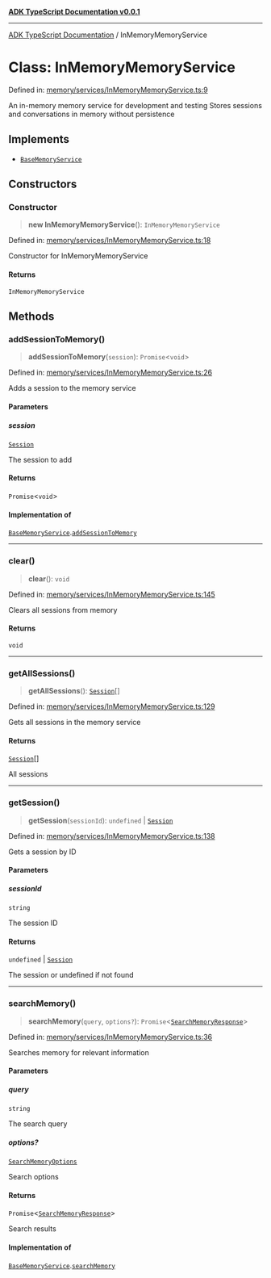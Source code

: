 [**ADK TypeScript Documentation v0.0.1**](../README.md)

***

[ADK TypeScript Documentation](../globals.md) / InMemoryMemoryService

# Class: InMemoryMemoryService

Defined in: [memory/services/InMemoryMemoryService.ts:9](https://github.com/pontus-devoteam/adk-typescript/blob/0f66151c645c59f98bf29f75515acbeb98026e1f/src/memory/services/InMemoryMemoryService.ts#L9)

An in-memory memory service for development and testing
Stores sessions and conversations in memory without persistence

## Implements

- [`BaseMemoryService`](../interfaces/BaseMemoryService.md)

## Constructors

### Constructor

> **new InMemoryMemoryService**(): `InMemoryMemoryService`

Defined in: [memory/services/InMemoryMemoryService.ts:18](https://github.com/pontus-devoteam/adk-typescript/blob/0f66151c645c59f98bf29f75515acbeb98026e1f/src/memory/services/InMemoryMemoryService.ts#L18)

Constructor for InMemoryMemoryService

#### Returns

`InMemoryMemoryService`

## Methods

### addSessionToMemory()

> **addSessionToMemory**(`session`): `Promise`\<`void`\>

Defined in: [memory/services/InMemoryMemoryService.ts:26](https://github.com/pontus-devoteam/adk-typescript/blob/0f66151c645c59f98bf29f75515acbeb98026e1f/src/memory/services/InMemoryMemoryService.ts#L26)

Adds a session to the memory service

#### Parameters

##### session

[`Session`](../interfaces/Session.md)

The session to add

#### Returns

`Promise`\<`void`\>

#### Implementation of

[`BaseMemoryService`](../interfaces/BaseMemoryService.md).[`addSessionToMemory`](../interfaces/BaseMemoryService.md#addsessiontomemory)

***

### clear()

> **clear**(): `void`

Defined in: [memory/services/InMemoryMemoryService.ts:145](https://github.com/pontus-devoteam/adk-typescript/blob/0f66151c645c59f98bf29f75515acbeb98026e1f/src/memory/services/InMemoryMemoryService.ts#L145)

Clears all sessions from memory

#### Returns

`void`

***

### getAllSessions()

> **getAllSessions**(): [`Session`](../interfaces/Session.md)[]

Defined in: [memory/services/InMemoryMemoryService.ts:129](https://github.com/pontus-devoteam/adk-typescript/blob/0f66151c645c59f98bf29f75515acbeb98026e1f/src/memory/services/InMemoryMemoryService.ts#L129)

Gets all sessions in the memory service

#### Returns

[`Session`](../interfaces/Session.md)[]

All sessions

***

### getSession()

> **getSession**(`sessionId`): `undefined` \| [`Session`](../interfaces/Session.md)

Defined in: [memory/services/InMemoryMemoryService.ts:138](https://github.com/pontus-devoteam/adk-typescript/blob/0f66151c645c59f98bf29f75515acbeb98026e1f/src/memory/services/InMemoryMemoryService.ts#L138)

Gets a session by ID

#### Parameters

##### sessionId

`string`

The session ID

#### Returns

`undefined` \| [`Session`](../interfaces/Session.md)

The session or undefined if not found

***

### searchMemory()

> **searchMemory**(`query`, `options?`): `Promise`\<[`SearchMemoryResponse`](../interfaces/SearchMemoryResponse.md)\>

Defined in: [memory/services/InMemoryMemoryService.ts:36](https://github.com/pontus-devoteam/adk-typescript/blob/0f66151c645c59f98bf29f75515acbeb98026e1f/src/memory/services/InMemoryMemoryService.ts#L36)

Searches memory for relevant information

#### Parameters

##### query

`string`

The search query

##### options?

[`SearchMemoryOptions`](../interfaces/SearchMemoryOptions.md)

Search options

#### Returns

`Promise`\<[`SearchMemoryResponse`](../interfaces/SearchMemoryResponse.md)\>

Search results

#### Implementation of

[`BaseMemoryService`](../interfaces/BaseMemoryService.md).[`searchMemory`](../interfaces/BaseMemoryService.md#searchmemory)
